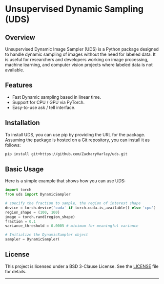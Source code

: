 # Unsupervised Dynamic Sampling (UDS)

## Overview

Unsupervised Dynamic Image Sampler (UDS) is a Python package designed to handle dynamic sampling of images without the need for labeled data. It is useful for researchers and developers working on image processing, machine learning, and computer vision projects where labeled data is not available.

## Features

- Fast Dynamic sampling based in linear time.
- Support for CPU / GPU via PyTorch.
- Easy-to-use ask / tell interface.

## Installation

To install UDS, you can use pip by providing the URL for the package. Assuming the package is hosted on a Git repository, you can install it as follows:

```bash
pip install git+https://github.com/ZacharyVarley/uds.git
```


## Basic Usage

Here is a simple example that shows how you can use UDS:

```python
import torch
from uds import DynamicSampler

# specify the fraction to sample, the region of interest shape
device = torch.device('cuda' if torch.cuda.is_available() else 'cpu')
region_shape = (100, 100)
image = torch.rand(region_shape)
fraction = 0.1
variance_threshold = 0.0005 # minimum for meaningful variance

# Initialize the DynamicSampler object
sampler = DynamicSampler(
```

## License

This project is licensed under a BSD 3-Clause License. See the [LICENSE](LICENSE) file for details.

---